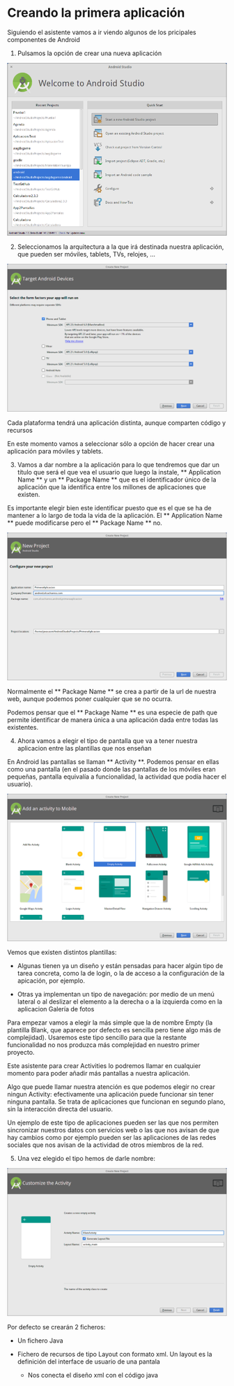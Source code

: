 # Creando la primera aplicación

Siguiendo el asistente vamos a ir viendo algunos de los pricipales componentes de Android


1. Pulsamos la opción de crear una nueva aplicación

![1stAppNewApp](./imagenes/1stAppNewApp.png)

2. Seleccionamos la arquitectura a la que irá destinada nuestra aplicación, que pueden ser móviles, tablets, TVs, relojes, ...

![1stAppPlatforms](./imagenes/1stAppPlatforms.png)

Cada plataforma tendrá una aplicación distinta, aunque comparten código y recursos

En este momento vamos a seleccionar sólo a opción de hacer crear una aplicación para móviles y tablets.

3. Vamos a dar nombre a la aplicación para lo que tendremos que dar un título que será el que vea el usuario que luego la instale, ** Application Name ** y un ** Package Name ** que es el identificador único de la aplicación que la identifica entre los millones de aplicaciones que existen.

Es importante elegir bien este identificar puesto que es el que se ha de mantener a lo largo de toda la vida de la aplicación. El  ** Application Name ** puede modificarse pero el ** Package Name ** no.

![1stAppAppName](./imagenes/1stAppAppName.png)

Normalmente el ** Package Name ** se crea a partir de la url de nuestra web, aunque podemos poner cualquier que se no ocurra.

Podemos pensar que el ** Package Name ** es una especie de path que permite identificar de manera única a una aplicación dada entre todas las existentes.

4. Ahora vamos a elegir el tipo de pantalla que va a tener nuestra aplicacion entre las plantillas que nos enseñan

En Android las pantallas se llaman ** Activity **. Podemos pensar en ellas como una pantalla (en el pasado donde las pantallas de los móviles eran pequeñas, pantalla equivalía a funcionalidad, la actividad que podía hacer el usuario).

![1stAppActivityTemplate.png](./imagenes/1stAppActivityTemplate.png)

Vemos que existen distintos plantillas: 

* Algunas tienen ya un diseño y están pensadas para hacer algún tipo de tarea concreta, como la de login, o la de acceso a la configuración de la apicación, por ejemplo.

* Otras ya implementan un tipo de navegación: por medio de un menú lateral o al deslizar el elemento a la derecha o a la izquierda como en la aplicacion Galería de fotos

Para empezar vamos a elegir la más simple que la de nombre Empty (la plantilla Blank, que aparece por defecto es sencilla pero tiene algo más de complejidad). Usaremos este tipo sencillo para que la restante funcionalidad no nos produzca más complejidad en nuestro primer proyecto.

Este asistente para crear Activities lo podremos llamar en cualquier momento para poder añadir más pantallas a nuestra aplicación.

Algo que puede llamar nuestra atención es que podemos elegir no crear ningun Activity: efectivamente una aplicación puede funcionar sin tener ninguna pantalla. Se trata de aplicaciones que funcionan en segundo plano, sin la interacción directa del usuario.

Un ejemplo de este tipo de aplicaciones pueden ser las que nos permiten sincronizar nuestros datos con servicios web o las que nos avisan de que hay cambios como por ejemplo pueden ser las aplicaciones de las redes sociales que nos avisan de la actividad de otros miembros de la red.

5. Una vez elegido el tipo hemos de darle nombre: 

![1stAppActivityName](./imagenes/1stAppActivityName.png)

Por defecto se crearán 2 ficheros: 

* Un fichero Java
* Fichero de recursos de tipo Layout con formato xml. Un layout es la definición del interface de usuario de una pantala




	* Nos conecta el diseño xml con el código java
